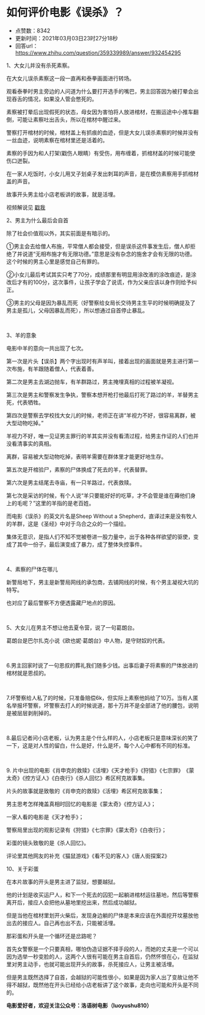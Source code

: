 # 如何评价电影《误杀》？
- 点赞数：8342
- 更新时间：2021年03月03日23时27分18秒
- 回答url：https://www.zhihu.com/question/359339989/answer/932454295
<body>
 <p data-pid="TKXS5Gw2">1、大女儿并没有杀死素察。</p>
 <p data-pid="-esF3J1a">在大女儿误杀素察这一段一直再和泰拳画面进行转场。</p>
 <p data-pid="_wl9rEzj">观看泰拳时男主旁边的人问道为什么要打开选手的嘴巴，男主回答因为被打晕会出现吞舌的情况，如果没人管会憋死的。​</p>
 <p data-pid="nkH1f9iL">素察被打晕后出现假死的状态，母女因为害怕将人放进棺材，在搬运途中小推车翻倒，可能让素察吐出舌头，所以在棺材中醒过来。</p>
 <p data-pid="xDUME4EX">警察打开棺材的时候，棺材盖上有抓痕的血迹，但是大女儿误杀素察的时候并没有一丝血迹，说明素察在棺材里还是活着的。</p>
 <p data-pid="nAxOV87z">素察的手因为和人打架(戳伤人眼睛）有受伤，用布缠着​，抓棺材盖的时候可能使伤口迸裂。</p>
 <p data-pid="XvOurMrm">在一家人吃饭时，小女儿用叉子划桌子发出刺耳的声音，是在模仿素察用手抓棺材盖的声音。</p>
 <p data-pid="inFd1V4p">故事开头男主给小店老板讲的故事，就是活埋。</p>
 <p data-pid="2T3OGixj">视频解说见 <a href="https://link.zhihu.com/?target=https%3A//b23.tv/sXYBr8" class=" wrap external" target="_blank" rel="nofollow noreferrer">戳我</a></p>
 <p data-pid="DxzFo1iq">2、男主为什么最后会自首</p>
 <p data-pid="e96KwZRX">除了社会价值观以外，其实前面是有暗示的。</p>
 <p data-pid="EM5mEc7i">①男主会去给僧人布施，平常僧人都会接受，但是误杀这件事发生后，僧人却拒绝了并说道“无相布施才有无限功德。”意思是没有杂念的施舍才会有无限的功德。这个时候的男主心里是感觉自己有罪的。</p>
 <p data-pid="AtaW-2T-">②小女儿最后考试其实只考了70分，成绩那里有明显用涂改液的涂改痕迹，是涂改后才有的100分，这次事件，让孩子学会了说谎，作为父亲应该以身作则给予纠正。</p>
 <p data-pid="yzRWqSnB">③男主的父母是因为暴乱而死（好警察给女局长交待男主生平的时候明确提及了男主是孤儿，父母因暴乱而死），所以想通过自首停止暴乱。</p>
 <p class="ztext-empty-paragraph"><br></p>
 <p data-pid="Ljl8pX_D">3、羊的意象</p>
 <p data-pid="QZV6nyb4">电影中羊的意向一共出现了七次。</p>
 <p data-pid="SuQ-bROA">第一次是片头【误杀】两个字出现时有声羊叫，接着出现的画面就是男主进行第一次布施，有羊跟随着僧人，代表着善。</p>
 <p data-pid="PrrJaZo4">第二次是男主去湖边抛车，有羊群路过，男主掩埋真相的过程被羊凝视。</p>
 <p data-pid="fUOupkcx">第三次是男主和警察发生争执，警察本想开枪打他最后打死了路过的羊，羊替男主死，代表牺牲。</p>
 <p data-pid="9fg5yt2h">第四次是警察去学校找大女儿的时候，老师正在讲“羊视力不好，很容易离群，被大型动物吃掉。”</p>
 <p data-pid="X__-efUs">羊视力不好，唯一见证男主罪行的羊其实并没有看清过程，给男主作证的人们也并没看清事实的真相。</p>
 <p data-pid="GvmnBSfy">离群，容易被大型动物吃掉，表明羊需要在群体里才能更好地生存。</p>
 <p data-pid="y0OoEEBU">第五次是开棺验尸，素察的尸体换成了死去的羊，代表替罪。</p>
 <p data-pid="2S26AQ8r">第六次是男主结尾去寺庙，有一只羊路过，代表救赎。​</p>
 <p data-pid="T0FfgGVj">第七次是采访的时候，有个人说“羊只要能好好的吃草，才不会管是谁在薅他们身上的毛呢？”这里的羊指的是老百姓。</p>
 <p data-pid="7s1y-cw5">而电影《误杀》的英文片名是Sheep Without a Shepherd，直译过来是没有牧人的羊群，这是《圣经》中对于乌合之众的一个描绘。</p>
 <p data-pid="TV16mWs0">集体无意识，是指人们不知不觉被卷进一股力量中，出于各种各样欲望的驱使，变成了其中一份子，最后演变成了暴力，成了整体失控事件。</p>
 <p class="ztext-empty-paragraph"><br></p>
 <p data-pid="6gyBPdcp">4、素察的尸体在哪儿</p>
 <p data-pid="tTDsHfS6">新警局地下，男主是新警局网线的承包商，去铺网线的时候，有个男主凝视大坑的特写。</p>
 <p data-pid="1J309xNj">也对应了最后警察不方便透露藏尸地点的原因。</p>
 <p class="ztext-empty-paragraph"><br></p>
 <p data-pid="vpDnVLZp">5、大女儿在男主不想让他去夏令营，说了一句葛朗台。</p>
 <p data-pid="fUuW9fxd">葛朗台是巴尔扎克小说《欧也妮·葛朗台》中人物，是守财奴的代表。</p>
 <p class="ztext-empty-paragraph"><br></p>
 <p data-pid="E5bPGPRJ">6.男主回家时说了一句恩叔的葬礼我们随多少钱。出事后妻子将素察的尸体放进的棺材就是恩叔的。</p>
 <p class="ztext-empty-paragraph"><br></p>
 <p data-pid="FwfNS4rm">7.坏警察给人私了的时候，只准备赔偿6k，但实际上素察他妈给了10万。当有人匿名举报坏警察，坏警察去打人的时候说道，那十万并不是全部进了他的腰包，说明是被层层剥削掉的。</p>
 <p class="ztext-empty-paragraph"><br></p>
 <p data-pid="dFQZRv80">8.最后记者问小店老板，认为男主是个什么样的人，小店老板只是意味深长的笑了一下，这是对人性的留白，什么是好，什么是坏，每个人心中都有不同的标准。</p>
 <p class="ztext-empty-paragraph"><br></p>
 <p data-pid="0JBf5CsA">9. 片中出现的电影《肖申克的救赎》《活埋》《天才枪手》《狩猎》《七宗罪》​《蒙太奇》《控方证人》《白夜行》《杀人回忆》希区柯克故事集。</p>
 <p data-pid="05FfB6cK">片头的故事就是致敬的《肖申克的救赎》《活埋》希区柯克故事集；</p>
 <p data-pid="wesOVSNB">男主思考怎样掩盖真相时回忆的电影是《蒙太奇》《控方证人》；</p>
 <p data-pid="gyzKEvmS">一家人看的电影是《天才枪手》；</p>
 <p data-pid="ynz-RHbA">警察局里出现的观影记录有《狩猎》《七宗罪》《蒙太奇》《白夜行》；</p>
 <p data-pid="j37A-4ol">彩蛋的镜头致敬的是《杀人回忆》。</p>
 <p data-pid="K35aZZjY">评论里其他网友的补充《猫鼠游戏》《看不见的客人》《唐人街探案2》</p>
 <p data-pid="6NF-pnKo">10、关于彩蛋</p>
 <p data-pid="g08y-6Cj">在本片故事的开头是男主进了监狱，想要越狱。</p>
 <p data-pid="9p511Qj3">他的计划是收买运尸人，和下一个死去的囚犯一起躺进棺材运往墓地，然后等警察离开后，接应人会把他从墓地里挖出来，然后成功越狱。</p>
 <p data-pid="47J9g58l">但是当他在棺材里划开火柴后，发现身边躺的尸体是本来应该在外面挖开坟墓放他出去的接应人。自己再也出不去，只能被活埋。</p>
 <p data-pid="xfLFQk4q">那彩蛋和开头是一个循环还是岔路呢？</p>
 <p data-pid="feQ12fdZ">首先女警察是一个只要真相，哪怕伪造证据不择手段的人，而她的丈夫是一个可以因为选举一秒变脸的人，这两个人很有可能在男主自首后，仍然怀恨在心，在监狱里对男主动手，也就可能出现开头的故事，杀死接应人，让男主被活埋。</p>
 <p data-pid="1uxEiTZB">但是男主既然选择了自首，会越狱的可能性很小，如果是因为家人出了变故让他不得不越狱，既然他在开头已经给小店老板讲了这个故事，走向也可能和开头是不同的。</p>
 <p data-pid="0YVo6PbP"><b>电影爱好者，欢迎关注公众号：洛语树电影（luoyushu810）</b></p>
</body>